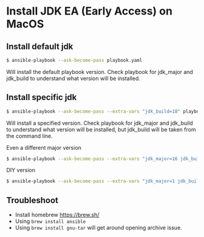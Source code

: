 # Install JDK EA (Early Access) on MacOS

## Install default jdk

```bash
$ ansible-playbook --ask-become-pass playbook.yaml
```

Will install the default playbook version. Check playbook for jdk_major and jdk_build to understand what version will be installed.

## Install specific jdk

```bash
$ ansible-playbook --ask-become-pass --extra-vars "jdk_build=18" playbook.yaml
```
Will install a specified version. Check playbook for jdk_major and jdk_build to understand what version will be installed, but jdk_build will be taken from the command line.

Even a different major version
```bash
$ ansible-playbook --ask-become-pass --extra-vars "jdk_major=16 jdk_build=5" playbook.yaml
```

DIY version
```bash
$ ansible-playbook --ask-become-pass --extra-vars "jdk_major=1 jdk_build=8 jdk_file=jdk-11.0.8_osx-x64_bin.tar.gz jdk_url=/Users/user/Downloads/jdk-11.0.8_osx-x64_bin.tar.gz jdk_archive_subdir=jdk-11.0.8.jdk java_dir_name=jdk-11.0.8.jdk" playbook.yaml
```

## Troubleshoot

 - Install homebrew https://brew.sh/
 - Using `brew install ansible`
 - Using `brew install gnu-tar` will get around opening archive issue.
